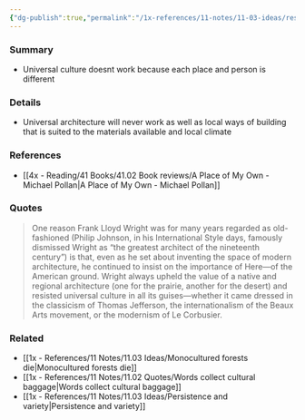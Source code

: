 ```yaml
---
{"dg-publish":true,"permalink":"/1x-references/11-notes/11-03-ideas/resist-universal-culture/","title":"Resist universal culture","created":"2025-04-09T21:46:42.552+03:00","updated":"2025-04-10T10:35:26.376+03:00"}
---
```



### Summary
- Universal culture doesnt work because each place and person is different

### Details
- Universal architecture will never work as well as local ways of building that is suited to the materials available and local climate

### References
- [[4x - Reading/41 Books/41.02 Book reviews/A Place of My Own - Michael Pollan\|A Place of My Own - Michael Pollan]]

### Quotes
> One reason Frank Lloyd Wright was for many years regarded as old-fashioned (Philip Johnson, in his International Style days, famously dismissed Wright as “the greatest architect of the nineteenth century”) is that, even as he set about inventing the space of modern architecture, he continued to insist on the importance of Here—of the American ground. Wright always upheld the value of a native and regional architecture (one for the prairie, another for the desert) and resisted universal culture in all its guises—whether it came dressed in the classicism of Thomas Jefferson, the internationalism of the Beaux Arts movement, or the modernism of Le Corbusier.

### Related
- [[1x - References/11 Notes/11.03 Ideas/Monocultured forests die\|Monocultured forests die]]
- [[1x - References/11 Notes/11.02 Quotes/Words collect cultural baggage\|Words collect cultural baggage]]
- [[1x - References/11 Notes/11.03 Ideas/Persistence and variety\|Persistence and variety]]
